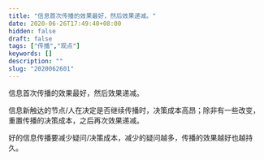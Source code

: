 ```yaml
---
title: "信息首次传播的效果最好，然后效果递减。"
date: 2020-06-26T17:49:40+08:00
hidden: false
draft: false
tags: ["传播","观点"]
keywords: []
description: ""
slug: "2020062601"
---
```

信息首次传播的效果最好，然后效果递减。

信息新触达的节点/人在决定是否继续传播时，决策成本高昂；除非有一些改变，重置传播的决策成本，之后再次效果递减。

好的信息传播要减少疑问/决策成本，减少的疑问越多，传播的效果越好也越持久。